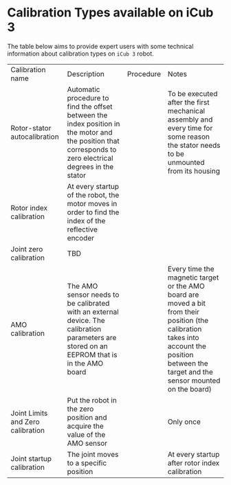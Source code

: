 # Calibration Types available on iCub 3
The table below aims to provide expert users with some technical information about calibration types on `iCub 3` robot.

<table>
  <tbody>
    <tr>
      <td>Calibration name</td>
      <td>Description</td>
      <td>Procedure</td>
      <td>Notes</td>
    </tr>
    <tr>
      <td>Rotor-stator autocalibration</td>
      <td>Automatic procedure to find the offset between the index position in the motor and the position that corresponds to zero electrical degrees in the stator</td>
      <td>&nbsp;</td>
      <td>To be executed after the first mechanical assembly and every time for some reason the stator needs to be unmounted from its housing</td>
    </tr>
    <tr>
      <td>Rotor index calibration</td>
      <td>At every startup of the robot, the motor moves in order to find the index of the reflective encoder</td>
      <td>&nbsp;</td>
      <td>&nbsp;</td>
    </tr>
    <tr>
      <td>Joint zero calibration</td>
      <td>TBD</td>
      <td>&nbsp;</td>
      <td>&nbsp;</td>
    </tr>
    <tr>
      <td>AMO calibration</td>
      <td>The AMO sensor needs to be calibrated with an external device. The calibration parameters are stored on an EEPROM that is in the AMO board</td>
      <td>&nbsp;</td>
      <td>Every time the magnetic target or the AMO board are moved a bit from their position (the calibration takes into account the position between the target and the sensor mounted on the board)</td>
    </tr>
    <tr>
      <td>Joint Limits and Zero calibration</td>
      <td>Put the robot in the zero position and acquire the value of the AMO sensor</td>
      <td>&nbsp;</td>
      <td>Only once</td>
    </tr>
    <tr>
      <td>Joint startup calibration</td>
      <td>The joint moves to a specific position</td>
      <td>&nbsp;</td>
      <td>At every startup after rotor index calibration</td>
    </tr>
  </tbody>
</table>
